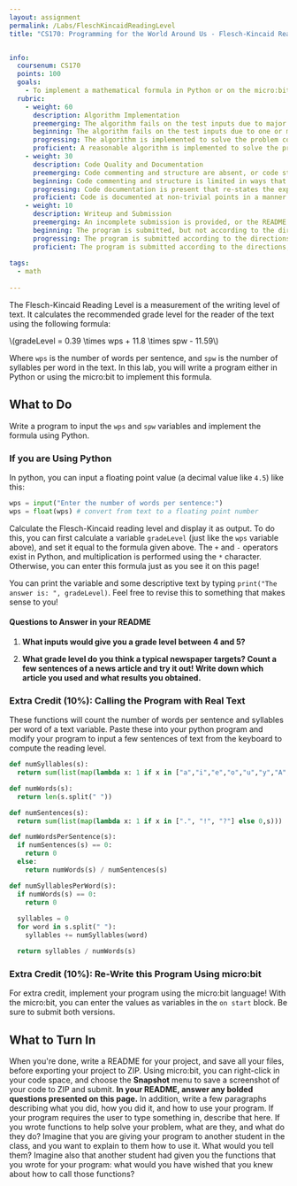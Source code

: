 ```yaml
---
layout: assignment
permalink: /Labs/FleschKincaidReadingLevel
title: "CS170: Programming for the World Around Us - Flesch-Kincaid Reading Level"


info:
  coursenum: CS170
  points: 100
  goals:
    - To implement a mathematical formula in Python or on the micro:bit
  rubric:
    - weight: 60
      description: Algorithm Implementation
      preemerging: The algorithm fails on the test inputs due to major issues, or the program fails to compile and/or run
      beginning: The algorithm fails on the test inputs due to one or more minor issues
      progressing: The algorithm is implemented to solve the problem correctly according to given test inputs, but would fail if executed in a general case due to a minor issue or omission in the algorithm design or implementation
      proficient: A reasonable algorithm is implemented to solve the problem which correctly solves the problem according to the given test inputs, and would be reasonably expected to solve the problem in the general case
    - weight: 30
      description: Code Quality and Documentation
      preemerging: Code commenting and structure are absent, or code structure departs significantly from best practice, and/or the code departs significantly from the style guide
      beginning: Code commenting and structure is limited in ways that reduce the readability of the program, and/or there are minor departures from the style guide
      progressing: Code documentation is present that re-states the explicit code definitions, and/or code is written that mostly adheres to the style guide
      proficient: Code is documented at non-trivial points in a manner that enhances the readability of the program, and code is written according to the style guide
    - weight: 10
      description: Writeup and Submission
      preemerging: An incomplete submission is provided, or the README file submitted is blank
      beginning: The program is submitted, but not according to the directions in one or more ways (for example, because it is lacking a readme writeup or missing answers to written questions)
      progressing: The program is submitted according to the directions with a minor omission or correction needed, including a readme writeup describing the solution and answering nearly all questions posed in the instructions
      proficient: The program is submitted according to the directions, including a readme writeup describing the solution and answering all questions posed in the instructions
    
tags:
  - math
  
---
```


The Flesch-Kincaid Reading Level is a measurement of the writing level of text.  It calculates the recommended grade level for the reader of the text using the following formula:

<span>\\(gradeLevel = 0.39 \times wps + 11.8 \times spw - 11.59\\)</span>

Where `wps` is the number of words per sentence, and `spw` is the number of syllables per word in the text.  In this lab, you will write a program either in Python or using the micro:bit to implement this formula.

## What to Do
Write a program to input the `wps` and `spw` variables and implement the formula using Python.  

### If you are Using Python
In python, you can input a floating point value (a decimal value like `4.5`) like this:

```python
wps = input("Enter the number of words per sentence:") 
wps = float(wps) # convert from text to a floating point number
```

Calculate the Flesch-Kincaid reading level and display it as output.  To do this, you can first calculate a variable `gradeLevel` (just like the `wps` variable above), and set it equal to the formula given above.  The `+` and `-` operators exist in Python, and multiplication is performed using the `*` character.  Otherwise, you can enter this formula just as you see it on this page!

You can print the variable and some descriptive text by typing `print("The answer is: ", gradeLevel)`.  Feel free to revise this to something that makes sense to you! 

#### Questions to Answer in your README

1. **What inputs would give you a grade level between 4 and 5?**

2. **What grade level do you think a typical newspaper targets?  Count a few sentences of a news article and try it out!  Write down which article you used and what results you obtained.**

### Extra Credit (10%): Calling the Program with Real Text
These functions will count the number of words per sentence and syllables per word of a text variable.  Paste these into your python program and modify your program to input a few sentences of text from the keyboard to compute the reading level.

```python
def numSyllables(s):
  return sum(list(map(lambda x: 1 if x in ["a","i","e","o","u","y","A","E","I","O","U","y"] else 0,s)))

def numWords(s):
  return len(s.split(" "))

def numSentences(s):
  return sum(list(map(lambda x: 1 if x in [".", "!", "?"] else 0,s)))

def numWordsPerSentence(s):
  if numSentences(s) == 0:
    return 0
  else:
    return numWords(s) / numSentences(s)

def numSyllablesPerWord(s):
  if numWords(s) == 0:
    return 0
    
  syllables = 0
  for word in s.split(" "):
    syllables += numSyllables(word)

  return syllables / numWords(s)
```

### Extra Credit (10%): Re-Write this Program Using micro:bit
For extra credit, implement your program using the micro:bit language!  With the micro:bit, you can enter the values as variables in the `on start` block.  Be sure to submit both versions.

## What to Turn In

When you're done, write a README for your project, and save all your files, before exporting your project to ZIP.  Using micro:bit, you can right-click in your code space, and choose the **Snapshot** menu to save a screenshot of your code to ZIP and submit.  **In your README, answer any bolded questions presented on this page.**  In addition, write a few paragraphs describing what you did, how you did it, and how to use your program.  If your program requires the user to type something in, describe that here.  If you wrote functions to help solve your problem, what are they, and what do they do?  Imagine that you are giving your program to another student in the class, and you want to explain to them how to use it.  What would you tell them?  Imagine also that another student had given you the functions that you wrote for your program: what would you have wished that you knew about how to call those functions?
